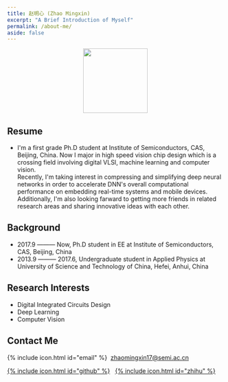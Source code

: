 ```yaml
---
title: 赵明心 (Zhao Mingxin)
excerpt: "A Brief Introduction of Myself"
permalink: /about-me/
aside: false
---
```


<center>
<img src="http://wx3.sinaimg.cn/mw690/007cgdjDly1ful7gtblfcj31kw1kwtnb.jpg" width="150px">
</center>

## Resume
- I'm a first grade Ph.D student at Institute of Semiconductors, CAS, Beijing, China. Now I major in high speed vision chip design which is a crossing field involving digital VLSI, machine learning and computer vision.  
Recently, I'm taking interest in compressing and simplifying deep neural networks in order to accelerate DNN's overall computational performance on embedding real-time systems and mobile devices.  
Additionally, I'm also looking farward to getting more friends in related research areas and sharing innovative ideas with each other.  

## Background  
- 2017.9 ——— Now, Ph.D student in EE at Institute of Semiconductors, CAS, Beijing, China  
- 2013.9 ——— 2017.6, Undergraduate student in Applied Physics at University of Science and Technology of China, Hefei, Anhui, China  

## Research Interests  
- Digital Integrated Circuits Design  
- Deep Learning  
- Computer Vision  

## Contact Me

<span>{% include icon.html id="email" %}&nbsp;  zhaomingxin17@semi.ac.cn</span>

<span>[{% include icon.html id="github" %}](https://github.com/JackGittes)
&nbsp;&nbsp;[{% include icon.html id="zhihu" %}](https://www.zhihu.com/people/zhao-xin-mei-48/activities)</span>